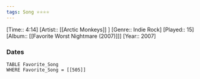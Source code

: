 ```yaml
---
tags: Song ⭐⭐⭐⭐ 
---
```

[Time:: 4:14]
[Artist:: [[Arctic Monkeys]] ]
[Genre:: Indie Rock]
[Played:: 15]
[Album:: [[Favorite Worst Nightmare (2007)]]]
[Year:: 2007]
### Dates
````dataview
TABLE Favorite_Song
WHERE Favorite_Song = [[505]]
````